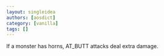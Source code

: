 ```yaml
---
layout: singleidea
authors: [aosdict]
category: [vanilla]
tags: []
---
```

If a monster has horns, AT_BUTT attacks deal extra damage.
